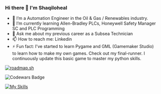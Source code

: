 ### Hi there 👋 I'm Shaqiloheal

- 🔭 I’m a Automation Engineer in the Oil & Gas / Renewables industry.
- 🌱 I’m currently learning Allen-Bradley PLCs, Honeywell Safety Manager SC and PLC Programming
- 💬 Ask me about my previous career as a Subsea Technician
- 📫 How to reach me: Linkedin
- ⚡ Fun fact: I've started to learn Pygame and GML (Gamemaker Studio) to learn how to make my own games.  Check out my final-runner.  I continuously update this basic game to master my python skills.

<a href="https://roadmap.sh"><img src="https://api.roadmap.sh/v1-badge/tall/64ad18a114678473bb617e44?variant=dark" alt="roadmap.sh"/></a>

![Codewars Badge](https://www.codewars.com/users/Shaqiloheal/badges/large)
 
[![My Skills](https://skillicons.dev/icons?i=js,html,css,java,python,c,cpp,powershell,gamemakerstudio)](https://skillicons.dev)



<!--
**Shaqiloheal/Shaqiloheal** is a ✨ _special_ ✨ repository because its `README.md` (this file) appears on your GitHub profile.

Here are some ideas to get you started:

- 🔭 I’m currently working on ...
- 🌱 I’m currently learning ...
- 👯 I’m looking to collaborate on ...
- 🤔 I’m looking for help with ...
- 💬 Ask me about ...
- 📫 How to reach me: ...
- 😄 Pronouns: ...
- ⚡ Fun fact: ...
-->
